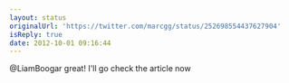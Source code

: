 ```yaml
---
layout: status
originalUrl: 'https://twitter.com/marcgg/status/252698554437627904'
isReply: true
date: 2012-10-01 09:16:44
---
```


@LiamBoogar great! I'll go check the article now
